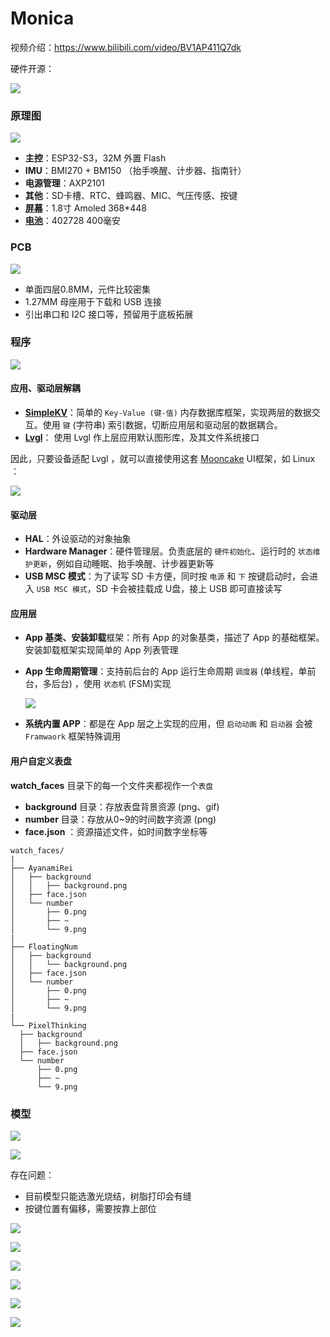 # Monica

视频介绍：https://www.bilibili.com/video/BV1AP411Q7dk

硬件开源：

![](https://github.com/Forairaaaaa/monica/blob/main/Pics/cover.JPG?raw=true)

### 原理图

![](https://github.com/Forairaaaaa/monica/blob/main/Pics/hardware1.png?raw=true)

- **主控**：ESP32-S3，32M 外置 Flash
- **IMU**：BMI270 + BM150 （抬手唤醒、计步器、指南针）
- **电源管理**：AXP2101
- **其他**：SD卡槽、RTC、蜂鸣器、MIC、气压传感、按键
- [**屏幕**](https://item.taobao.com/item.htm?spm=a1z09.2.0.0.a41c2e8dNZ5GOq&id=688638221390)：1.8寸 Amoled 368*448 
- **[电池](https://detail.tmall.com/item.htm?_u=42bdtj0f19f8&id=632947661144)**：402728 400毫安

### PCB

![](https://github.com/Forairaaaaa/monica/blob/main/Pics/hardware2.png?raw=true)

- 单面四层0.8MM，元件比较密集
- 1.27MM 母座用于下载和 USB 连接
- 引出串口和 I2C 接口等，预留用于底板拓展

### 程序

![](https://github.com/Forairaaaaa/monica/blob/main/Pics/firmware.png?raw=true)

#### 应用、驱动层解耦

- [**SimpleKV**](https://github.com/Forairaaaaa/simplekv.git)：简单的 `Key-Value (键-值)` 内存数据库框架，实现两层的数据交互。使用 `键` (字符串) 索引数据，切断应用层和驱动层的数据耦合。 
- [**Lvgl**](https://github.com/lvgl/lvgl.git)： 使用 Lvgl 作上层应用默认图形库，及其文件系统接口

因此，只要设备适配 Lvgl ，就可以直接使用这套 [Mooncake](https://github.com/Forairaaaaa/mooncake.git) UI框架，如 Linux ：

![](https://github.com/Forairaaaaa/monica/blob/main/Pics/firmware2.png?raw=true)

#### 驱动层

- **HAL**：外设驱动的对象抽象
- **Hardware Manager**：硬件管理层。负责底层的 `硬件初始化`、运行时的 `状态维护更新`，例如自动睡眠、抬手唤醒、计步器更新等
- **USB MSC 模式**：为了读写 SD 卡方便，同时按 `电源` 和 `下` 按键启动时，会进入 `USB MSC 模式`，SD 卡会被挂载成 U盘，接上 USB 即可直接读写

#### 应用层

- **App 基类、安装卸载**框架：所有 App 的对象基类，描述了 App 的基础框架。安装卸载框架实现简单的 App 列表管理

- **App 生命周期管理**：支持前后台的 App 运行生命周期 `调度器` (单线程，单前台，多后台) ，使用 `状态机` (FSM)实现

  ![](https://github.com/Forairaaaaa/monica/blob/main/Pics/firmware3.png?raw=true)

- **系统内置 APP**：都是在 App 层之上实现的应用，但 `启动动画` 和 `启动器` 会被 `Framwaork` 框架特殊调用

#### 用户自定义表盘

**watch_faces** 目录下的每一个文件夹都视作一个`表盘`

- **background** 目录：存放表盘背景资源 (png、gif)
- **number** 目录：存放从0~9的时间数字资源  (png)
- **face.json** ：资源描述文件，如时间数字坐标等

```shell
watch_faces/
|
├── AyanamiRei
│   ├── background
│   │   ├── background.png
│   ├── face.json
│   └── number
│       ├── 0.png
│       ├── ~
│       └── 9.png
|
├── FloatingNum
│   ├── background
│   │   └── background.png
│   ├── face.json
│   └── number
│       ├── 0.png
│       ├── ~
│       └── 9.png
|
└── PixelThinking
  ├── background
  │   ├── background.png
  ├── face.json
  └── number
      ├── 0.png
      ├── ~
      └── 9.png
```

### 模型

![](https://github.com/Forairaaaaa/monica/blob/main/Pics/model.png?raw=true)

![](https://github.com/Forairaaaaa/monica/blob/main/Pics/model2.png?raw=true)

存在问题：

- 目前模型只能选激光烧结，树脂打印会有缝
- 按键位置有偏移，需要按靠上部位



![](https://github.com/Forairaaaaa/monica/blob/main/Pics/monica2.mp4_20230604_001454.009.png?raw=true)

![](https://github.com/Forairaaaaa/monica/blob/main/Pics/monica2.mp4_20230604_001528.106.png?raw=true)

![](https://github.com/Forairaaaaa/monica/blob/main/Pics/monica2.mp4_20230604_001548.448.png?raw=true)

![](https://github.com/Forairaaaaa/monica/blob/main/Pics/monica2.mp4_20230604_001608.565.png?raw=true)

![](https://github.com/Forairaaaaa/monica/blob/main/Pics/monica2.mp4_20230604_001620.656.png?raw=true)

![](https://github.com/Forairaaaaa/monica/blob/main/Pics/monica2.mp4_20230604_001711.494.png?raw=true)

